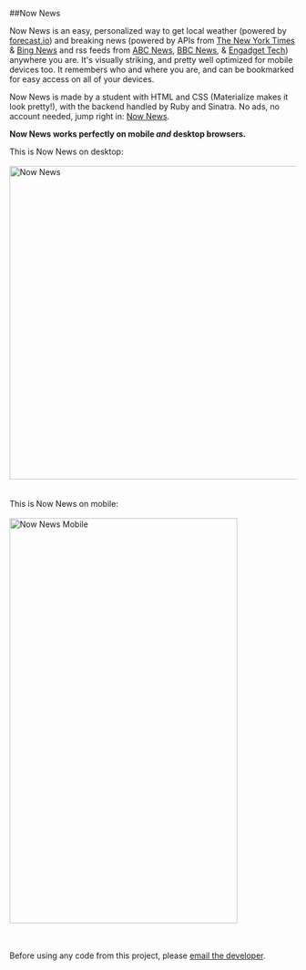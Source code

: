 ##Now News

Now News is an easy, personalized way to get local weather (powered by <a href="forecast.io">forecast.io</a>) and breaking news (powered by APIs from <a href="https://developer.nytimes.com/">The New York Times</a> & <a href="https://datamarket.azure.com/dataset/5BA839F1-12CE-4CCE-BF57-A49D98D29A44">Bing News</a> and rss feeds from <a href="http://abcnews.go.com/Site/page/rss--3520115">ABC News</a>, <a href="http://www.bbc.com/news/10628494">BBC News</a>, & <a href="https://www.engadget.com/rss.xml">Engadget Tech</a>) anywhere you are. It's visually striking, and pretty well optimized for mobile devices too. It remembers who and where you are, and can be bookmarked for easy access on all of your devices.

Now News is made by a student with HTML and CSS (Materialize makes it look pretty!), with the backend handled by Ruby and Sinatra. No ads, no account needed, jump right in: <a href="http://now-news.herokuapp.com" target="_blank">Now News</a>.

<strong>Now News works perfectly on mobile <i>and</i> desktop browsers.</strong>

This is Now News on desktop:
<br>
<br>
<img src="http://i.imgur.com/ESxGQAD.png" alt="Now News" height="550" width="900">
<br>
<br>
<br>
This is Now News on mobile:
<br>
<br>
<img src="http://i.imgur.com/VBEHtXF.png" alt="Now News Mobile" height="711" width="400">
<br>
<br>
<br>


Before using any code from this project, please <a target="_blank" href="mailto:one.studio@outlook.com?subject=Now+News+Code+Usage+Request">email the developer</a>.
